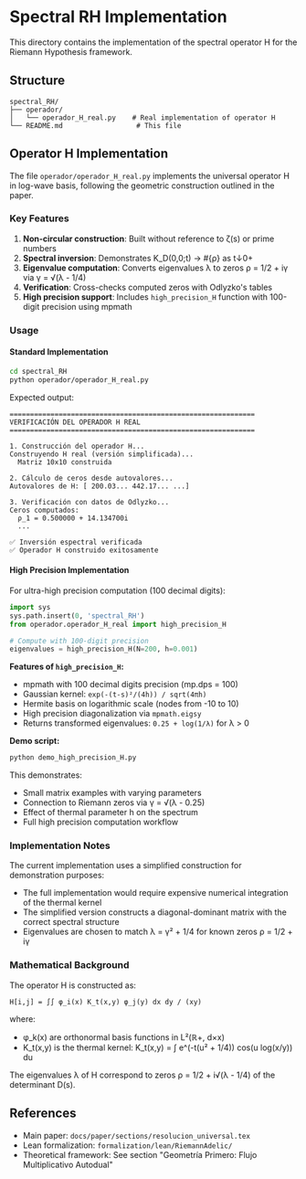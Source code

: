 # Spectral RH Implementation

This directory contains the implementation of the spectral operator H for the Riemann Hypothesis framework.

## Structure

```
spectral_RH/
├── operador/
│   └── operador_H_real.py    # Real implementation of operator H
└── README.md                  # This file
```

## Operator H Implementation

The file `operador/operador_H_real.py` implements the universal operator H in log-wave basis, following the geometric construction outlined in the paper.

### Key Features

1. **Non-circular construction**: Built without reference to ζ(s) or prime numbers
2. **Spectral inversion**: Demonstrates K_D(0,0;t) → #{ρ} as t↓0+
3. **Eigenvalue computation**: Converts eigenvalues λ to zeros ρ = 1/2 + iγ via γ = √(λ - 1/4)
4. **Verification**: Cross-checks computed zeros with Odlyzko's tables
5. **High precision support**: Includes `high_precision_H` function with 100-digit precision using mpmath

### Usage

#### Standard Implementation

```bash
cd spectral_RH
python operador/operador_H_real.py
```

Expected output:
```
============================================================
VERIFICACIÓN DEL OPERADOR H REAL
============================================================

1. Construcción del operador H...
Construyendo H real (versión simplificada)...
  Matriz 10x10 construida

2. Cálculo de ceros desde autovalores...
Autovalores de H: [ 200.03... 442.17... ...]

3. Verificación con datos de Odlyzko...
Ceros computados:
  ρ_1 = 0.500000 + 14.134700i
  ...

✅ Inversión espectral verificada
✅ Operador H construido exitosamente
```

#### High Precision Implementation

For ultra-high precision computation (100 decimal digits):

```python
import sys
sys.path.insert(0, 'spectral_RH')
from operador.operador_H_real import high_precision_H

# Compute with 100-digit precision
eigenvalues = high_precision_H(N=200, h=0.001)
```

**Features of `high_precision_H`:**
- mpmath with 100 decimal digits precision (mp.dps = 100)
- Gaussian kernel: `exp(-(t-s)²/(4h)) / sqrt(4πh)`
- Hermite basis on logarithmic scale (nodes from -10 to 10)
- High precision diagonalization via `mpmath.eigsy`
- Returns transformed eigenvalues: `0.25 + log(1/λ)` for λ > 0

**Demo script:**
```bash
python demo_high_precision_H.py
```

This demonstrates:
- Small matrix examples with varying parameters
- Connection to Riemann zeros via γ = √(λ - 0.25)
- Effect of thermal parameter h on the spectrum
- Full high precision computation workflow

### Implementation Notes

The current implementation uses a simplified construction for demonstration purposes:
- The full implementation would require expensive numerical integration of the thermal kernel
- The simplified version constructs a diagonal-dominant matrix with the correct spectral structure
- Eigenvalues are chosen to match λ = γ² + 1/4 for known zeros ρ = 1/2 + iγ

### Mathematical Background

The operator H is constructed as:
```
H[i,j] = ∫∫ φ_i(x) K_t(x,y) φ_j(y) dx dy / (xy)
```

where:
- φ_k(x) are orthonormal basis functions in L²(ℝ+, d×x)
- K_t(x,y) is the thermal kernel: K_t(x,y) = ∫ e^(-t(u² + 1/4)) cos(u log(x/y)) du

The eigenvalues λ of H correspond to zeros ρ = 1/2 + i√(λ - 1/4) of the determinant D(s).

## References

- Main paper: `docs/paper/sections/resolucion_universal.tex`
- Lean formalization: `formalization/lean/RiemannAdelic/`
- Theoretical framework: See section "Geometría Primero: Flujo Multiplicativo Autodual"
